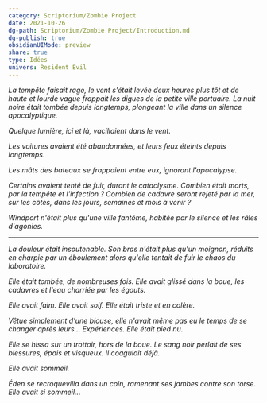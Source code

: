 ```yaml
---
category: Scriptorium/Zombie Project
date: 2021-10-26
dg-path: Scriptorium/Zombie Project/Introduction.md
dg-publish: true
obsidianUIMode: preview
share: true
type: Idées
univers: Resident Evil
---
```



*La tempête faisait rage, le vent s'était levée deux heures plus tôt et de haute et lourde vague frappait les digues de la petite ville portuaire. 
La nuit noire était tombée depuis longtemps, plongeant la ville dans un silence apocalyptique.*

*Quelque lumière, ici et là, vacillaient dans le vent.*

*Les voitures avaient été abandonnées, et leurs feux éteints depuis longtemps.*

*Les mâts des bateaux se frappaient entre eux, ignorant l'apocalypse.* 

*Certains avaient tenté de fuir, durant le cataclysme. Combien était morts, par la tempête et l'infection ? Combien de cadavre seront rejeté par la mer, sur les côtes, dans les jours, semaines et mois à venir ?*

*Windport n'était plus qu'une ville fantôme, habitée par le silence et les râles d'agonies.*

---

*La douleur était insoutenable. Son bras n'était plus qu'un moignon, réduits en charpie par un éboulement alors qu'elle tentait de fuir le chaos du laboratoire.*

*Elle était tombée, de nombreuses fois. Elle avait glissé dans la boue, les cadavres et l'eau charriée par les égouts.*

*Elle avait faim.
Elle avait soif.
Elle était triste et en colère.*

*Vêtue simplement d'une blouse, elle n'avait même pas eu le temps de se changer après leurs... Expériences. 
Elle était pied nu.*

*Elle se hissa sur un trottoir, hors de la boue. 
Le sang noir perlait de ses blessures, épais et visqueux. Il coagulait déjà.*

*Elle avait sommeil.*

*Éden se recroquevilla dans un coin, ramenant ses jambes contre son torse. 
Elle avait si sommeil...*